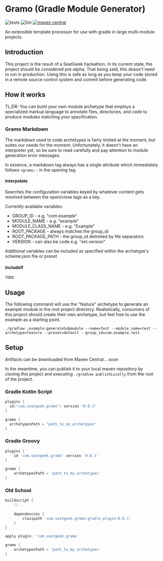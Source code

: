 # Gramo (Gradle Module Generator)
![tests](https://github.com/seatgeek/gramo/workflows/Test/badge.svg)
![lint](https://github.com/seatgeek/gramo/workflows/Lint/badge.svg)
[![maven central](https://maven-badges.herokuapp.com/maven-central/com.seatgeek.gramo/gradle-plugin/badge.svg)](https://maven-badges.herokuapp.com/maven-central/com.seatgeek.gramo/gradle-plugin)

An extensible template processor for use with gradle in large multi-module projects.

## Introduction
This project is the result of a SeatGeek hackathon. In its current state, the project should 
be considered pre-alpha. That being said, this doesn't need to run in production. Using this is
safe as long as you keep your code stored in a remote source control system and commit before 
generating code.

## How it works
TL;DR: You can build your own module archetype that employs a specialized markup
language to annotate files, directories, and code to produce modules matching your specification.

### Gramo Markdown
The markdown used to code archetypes is fairly limited at the moment, but suites our needs for
the moment. Unfortunately, it doesn't have an interpreter yet, so be sure to read carefully and 
pay attention to module generation error messages.

In essence, a markdown tag always has a single attribute which immediately follows `<gramo::` 
in the opening tag.

#### interpolate 
Searches the configuration variables keyed by whatever content gets resolved between the open/close tags as a key.

Currently available variables:
 - GROUP_ID - e.g. "com.example"
 - MODULE_NAME - e.g. "example"
 - MODULE_CLASS_NAME - e.g. "Example"
 - ROOT_PACKAGE - always matches the group_id
 - ROOT_PACKAGE_PATH - the group_id delimited by file separators
 - VERSION - can also be code e.g. "ext.version" 

Additional variables can be included as specified within the archetype's scheme.json file or preset

#### includeIf

```
TODO
```

## Usage

The following command will use the "feature" archetype to generate an example module in 
the root project directory. Realistically, consumers of this project should create their
own archetype, but feel free to use the example as a starting point.

```
./gradlew :example:generateSubmodule --name=Test --module_name=test --archetype=feature --preset=default --group_id=com.example.test
```

## Setup
Artifacts can be downloaded from Maven Central... soon

In the meantime, you can publish it to your local maven repository by cloning this project
and executing `./gradlew publishLocally` from the root of the project.

### Gradle Kotlin Script
```kotlin
plugins {
  id("com.seatgeek.gramo") version "0.0.1"
}

gramo {
  archetypesPath = "path_to_my_archetypes"
}
```

### Gradle Groovy
```groovy
plugins {
    id 'com.seatgeek.gramo' version '0.0.1'
}

gramo {
    archetypesPath = 'path_to_my_archetypes'
}
```

### Old School
```groovy
buildscript {
    // ...
    
    dependencies {
        classpath 'com.seatgeek.gramo:gradle-plugin:0.0.1'
    }
}

apply plugin: 'com.seatgeek.gramo'

gramo {
    archetypesPath = 'path_to_my_archetypes'
}
```
